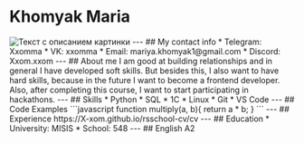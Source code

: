 # Khomyak Maria
<image src="\Users\mariy\Pictures\Saved Pictures\photo_2024-06-30_19-24-13.jpg" alt="Текст с описанием картинки">
---
## My contact info
* Telegram: Xxomma
* VK: xxomma
* Email: mariya.khomyak1@gmail.com
* Discord: Xxom.xxom
---
## About me
I am good at building relationships and in general I have developed soft skills. But besides this, I also want to have hard skills, because in the future I want to become a frontend developer. Also, after completing this course, I want to start participating in hackathons.
---
## Skills
* Python
* SQL
* 1C
* Linux
* Git
* VS Code
---
## Code Examples
```javascript
function multiply(a, b){
  return a * b;
}
```
---
## Experience
https://X-xom.github.io/rsschool-cv/cv
---
## Education
* University: MISIS
* School: 548
---
## English
A2